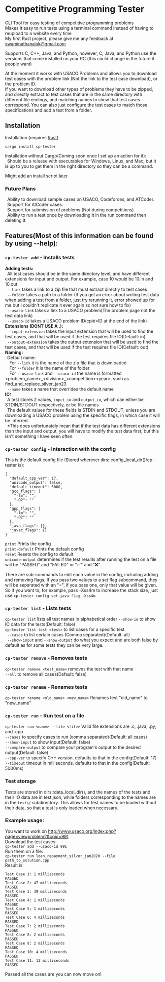 # Competitive Programming Tester
CLI Tool for easy testing of competitive programming problems  
Makes it easy to run tests using a terminal command instead of having to reupload to a website every time  
My first Rust project, please give me any feedback at swaminathanalok@gmail.com  

Supports C, C++, Java, and Python, however, C, Java, and Python use the versions that come installed on your PC (this could change in the future if people want)  

At the moment it works with USACO Problems and allows you to download test cases with the problem link (Not the link to the test case download), or the problem ID.  
If you want to download other types of problems they have to be zipped, and directly extract to test cases that are in the same directory with different file endings, and matching names to show that test cases correspond. You can also just configure the test cases to match those specifications and add a test from a folder.   

## Installation
Installation (requires [Rust](https://www.rust-lang.org/tools/install)):  
```
cargo install cp-tester
``` 
Installation without Cargo(Coming soon once I set up an action for it):  
  &ensp;Should be a release with executables for Windows, Linux, and Mac, but it is up to you to get them in the right directory so they can be a command. 

Might add an install script later  

### Future Plans
  &ensp;Ability to download sample cases on USACO, Codeforces, and ATCoder.  
  &ensp;Support for AtCoder cases.  
  &ensp;Support for submission of problems (Not during competitions).  
  &ensp;Ability to run a test once by downloading it in the run command then deleting it.   


## Features(Most of this information can be found by using --help):  

### `cp-tester add` - Installs tests  
**Adding tests:**  
  &ensp;All test cases should be in the same directory level, and have different extensions for input and output. For example, case 10 would be 10.in and 10.out.  
  &ensp;`--link` takes a link to a zip file that must extract directly to test cases  
  &ensp;`--folder` takes a path to a folder (If you get an error about writing test data when adding a test from a folder, just try rerunning it, error showed up for me but I couldn't replicate it ever again so not sure how to fix)  
  &ensp;`--usaco-link` takes a link to a USACO problem(The problem page not the test data link)  
  &ensp;`--usaco-id` takes a USACO problem ID(cpid=ID at the end of the link)  
**Extensions (DONT USE A .):**  
  &ensp;`--input-extension` takes the input extension that will be used to find the test cases, and that will be used if the test requires file IO(Default: in)  
  &ensp;`--output-extension` takes the output extension that will be used to find the test cases, and that will be used if the test requires file IO(Default: out)  
**Naming:**  
  &ensp;Default name:  
    &ensp;&ensp;For `--link` it is the name of the zip file that is downloaded  
    &ensp;&ensp;For `--folder` it is the name of the folder  
    &ensp;&ensp;For `--usaco-link` and `--usaco-id` the name is formatted <problem_name>\_\<division\>\_\<competition\>\<year\>, such as find_and_replace_silver_jan23  
  &ensp;`--name` takes a name that overrides the default name  
**IO:**  
  &ensp;A test stores 2 values, `input_io` and `output_io`, which can either be STDIN/STDOUT respectively, or be file names  
  &ensp;The default values for these fields is STDIN and STDOUT, unless you are downloading a USACO problem using the specific flags, in which case it will be inferred.  
  &ensp;*This does unfortunately mean that if the test data has different extensions than the input and output, you will have to modify the test data first, but this isn't something I have seen often  

### `cp-tester config` - Interaction with the config  
This is the default config file (Stored wherever dirs::config_local_dir()/cp-tester is):  
```
{
  "default_cpp_ver": 17,
  "unicode_output": false,
  "default_timeout": 5000,
  "gcc_flags": {
    "-lm": "",
    "-O2": ""
  },
  "gpp_flags": {
    "-lm": "",
    "-O2": ""
  },
  "java_flags": {},
  "javac_flags": {}
}
```
`print` Prints the config   
`print-default` Prints the default config  
`reset` Resets the config to default  
`unicode-output` determines if the test results after running the test on a file will be "PASSED" and "FAILED" or "✅" and "❌".  

There are sub-commands to edit each value in the config, including adding and removing flags. If you pass two values to a set flag subcommand, they will be separated with an "=", if you pass one, only that value will be given. So if you want to, for example, pass -Xss4m to increase the stack size, just use `cp-tester config set-java-flag -Xss4m`. 



### `cp-tester list` - Lists tests  
`cp-tester list` lists all test names in alphabetical order 
`--show-io` to show IO data for the tests(Default: false)  
`cp-tester list test <test>` to list cases for a specific test.   
  &ensp;`--cases` to list certain cases (Comma separated)(Default: all)  
  &ensp;`--show-input` and `--show-output` do what you expect and are both false by default as for some tests they can be very large. 
  
### `cp-tester remove` - Removes tests   
`cp-tester remove <test_name>` removes the test with that name  
`--all` to remove all cases(Default: false)  

### `cp-tester rename` - Renames tests  
`cp-tester rename <old_name> <new_name>` Renames test "old_name" to "new_name"  

### `cp-tester run` - Run test on a file  
`cp-tester run <name> --file <file>`  Valid file extensions are .c, .java, .py, and .cpp   
`--cases` to specify cases to run (comma separated)(Default: all cases)  
`--show-input` to show input(Default: false)  
`--compare-output` to compare your program's output to the desired output(Default: false)  
`--cpp-ver` to specify C++ version, defaults to that in the config(Default: 17)  
`--timeout` timeout in milliseconds, defaults to that in the config(Default: 5000ms)  

### Test storage
Tests are stored in dirs::data_local_dir(), and the names of the tests and their IO data are in test.json, while folders corresponding to the names are in the `tests/` subdirectory.
This allows for test names to be loaded without their data, so that a test is only loaded when necessary. 

### Example usage:  
You want to work on http://www.usaco.org/index.php?page=viewproblem2&cpid=991  
Download the test cases:  
`cp-tester add --usaco-id 991`  
Run them on a file:  
`cp-tester run loan_repayment_silver_jan2020 --file path_to_solution.cpp`  
Result is: 
```
Test Case 1: 1 milliseconds
PASSED
Test Case 2: 47 milliseconds
PASSED
Test Case 3: 39 milliseconds
PASSED
Test Case 4: 1 milliseconds
PASSED
Test Case 5: 1 milliseconds
PASSED
Test Case 6: 4 milliseconds
PASSED
Test Case 7: 2 milliseconds
PASSED
Test Case 8: 2 milliseconds
PASSED
Test Case 9: 2 milliseconds
PASSED
Test Case 10: 4 milliseconds
PASSED
Test Case 11: 13 milliseconds
PASSED
``` 
Passed all the cases are you can now move on!




